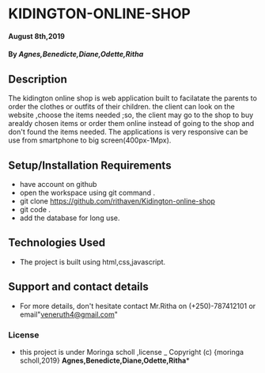 # KIDINGTON-ONLINE-SHOP

#### August 8th,2019

#### By ***Agnes,Benedicte,Diane,Odette,Ritha***

## Description

The kidington online shop is web application built to facilatate the parents to order the clothes or outfits of their children. the client can look on the website ,choose the items needed ;so, the client may go to the shop to buy arealdy chosen items or order them online instead of going to the shop and don't found the items needed.
The applications is very responsive can be use from smartphone to big screen(400px-1Mpx).

## Setup/Installation Requirements

* have account on github 
* open the workspace using git command .
* git clone https://github.com/rithaven/Kidington-online-shop
* git code .
* add the database for long use.
 

## Technologies Used
* The project is built using html,css,javascript.

## Support and contact details
* For more details, don't hesitate contact Mr.Ritha on (+250)-787412101 or email"veneruth4@gmail.com"
### License

* this project is under Moringa scholl ,license _
Copyright (c) {moringa scholl,2019} **Agnes,Benedicte,Diane,Odette,Ritha***
